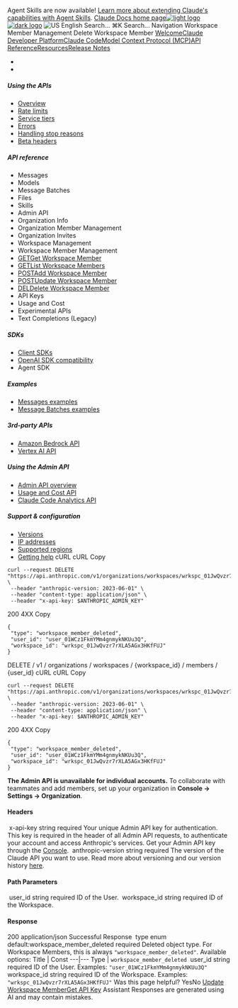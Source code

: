 Agent Skills are now available! [Learn more about extending Claude's capabilities with Agent Skills](/en/docs/agents-and-tools/agent-skills/overview).
[Claude Docs home page![light logo](https://mintcdn.com/anthropic-claude-docs/DcI2Ybid7ZEnFaf0/logo/light.svg?fit=max&auto=format&n=DcI2Ybid7ZEnFaf0&q=85&s=c877c45432515ee69194cb19e9f983a2)![dark logo](https://mintcdn.com/anthropic-claude-docs/DcI2Ybid7ZEnFaf0/logo/dark.svg?fit=max&auto=format&n=DcI2Ybid7ZEnFaf0&q=85&s=f5bb877be0cb3cba86cf6d7c88185216)](/)
![US](https://d3gk2c5xim1je2.cloudfront.net/flags/US.svg)
English
Search...
⌘K
Search...
Navigation
Workspace Member Management
Delete Workspace Member
[Welcome](/en/home)[Claude Developer Platform](/en/docs/intro)[Claude Code](/en/docs/claude-code/overview)[Model Context Protocol (MCP)](/en/docs/mcp)[API Reference](/en/api/messages)[Resources](/en/resources/overview)[Release Notes](/en/release-notes/overview)
* [](/en/docs/intro)
* [](/en/api/overview)
##### Using the APIs
 * [Overview](/en/api/overview)
 * [Rate limits](/en/api/rate-limits)
 * [Service tiers](/en/api/service-tiers)
 * [Errors](/en/api/errors)
 * [Handling stop reasons](/en/api/handling-stop-reasons)
 * [Beta headers](/en/api/beta-headers)
##### API reference
 * Messages
 * Models
 * Message Batches
 * Files
 * Skills
 * Admin API
 * Organization Info
 * Organization Member Management
 * Organization Invites
 * Workspace Management
 * Workspace Member Management
 * [GETGet Workspace Member](/en/api/admin-api/workspace_members/get-workspace-member)
 * [GETList Workspace Members](/en/api/admin-api/workspace_members/list-workspace-members)
 * [POSTAdd Workspace Member](/en/api/admin-api/workspace_members/create-workspace-member)
 * [POSTUpdate Workspace Member](/en/api/admin-api/workspace_members/update-workspace-member)
 * [DELDelete Workspace Member](/en/api/admin-api/workspace_members/delete-workspace-member)
 * API Keys
 * Usage and Cost
 * Experimental APIs
 * Text Completions (Legacy)
##### SDKs
 * [Client SDKs](/en/api/client-sdks)
 * [OpenAI SDK compatibility](/en/api/openai-sdk)
 * Agent SDK
##### Examples
 * [Messages examples](/en/api/messages-examples)
 * [Message Batches examples](/en/api/messages-batch-examples)
##### 3rd-party APIs
 * [Amazon Bedrock API](/en/api/claude-on-amazon-bedrock)
 * [Vertex AI API](/en/api/claude-on-vertex-ai)
##### Using the Admin API
 * [Admin API overview](/en/api/administration-api)
 * [Usage and Cost API](/en/api/usage-cost-api)
 * [Claude Code Analytics API](/en/api/claude-code-analytics-api)
##### Support & configuration
 * [Versions](/en/api/versioning)
 * [IP addresses](/en/api/ip-addresses)
 * [Supported regions](/en/api/supported-regions)
 * [Getting help](/en/api/getting-help)
cURL
cURL
Copy
```
curl --request DELETE "https://api.anthropic.com/v1/organizations/workspaces/wrkspc_01JwQvzr7rXLA5AGx3HKfFUJ/members/user_01WCz1FkmYMm4gnmykNKUu3Q" \
 --header "anthropic-version: 2023-06-01" \
 --header "content-type: application/json" \
 --header "x-api-key: $ANTHROPIC_ADMIN_KEY"
```
200
4XX
Copy
```
{
 "type": "workspace_member_deleted",
 "user_id": "user_01WCz1FkmYMm4gnmykNKUu3Q",
 "workspace_id": "wrkspc_01JwQvzr7rXLA5AGx3HKfFUJ"
}
```
DELETE
/
v1
/
organizations
/
workspaces
/
{workspace_id}
/
members
/
{user_id}
cURL
cURL
Copy
```
curl --request DELETE "https://api.anthropic.com/v1/organizations/workspaces/wrkspc_01JwQvzr7rXLA5AGx3HKfFUJ/members/user_01WCz1FkmYMm4gnmykNKUu3Q" \
 --header "anthropic-version: 2023-06-01" \
 --header "content-type: application/json" \
 --header "x-api-key: $ANTHROPIC_ADMIN_KEY"
```
200
4XX
Copy
```
{
 "type": "workspace_member_deleted",
 "user_id": "user_01WCz1FkmYMm4gnmykNKUu3Q",
 "workspace_id": "wrkspc_01JwQvzr7rXLA5AGx3HKfFUJ"
}
```
**The Admin API is unavailable for individual accounts.** To collaborate with teammates and add members, set up your organization in **Console → Settings → Organization**.
#### Headers
[​](#parameter-x-api-key)
x-api-key
string
required
Your unique Admin API key for authentication.
This key is required in the header of all Admin API requests, to authenticate your account and access Anthropic's services. Get your Admin API key through the [Console](https://console.anthropic.com/settings/admin-keys).
[​](#parameter-anthropic-version)
anthropic-version
string
required
The version of the Claude API you want to use.
Read more about versioning and our version history [here](https://docs.claude.com/en/api/versioning).
#### Path Parameters
[​](#parameter-user-id)
user_id
string
required
ID of the User.
[​](#parameter-workspace-id)
workspace_id
string
required
ID of the Workspace.
#### Response
200
application/json
Successful Response
[​](#response-type)
type
enum<string>
default:workspace_member_deleted
required
Deleted object type.
For Workspace Members, this is always `"workspace_member_deleted"`.
Available options: Title | Const 
---|--- 
Type | `workspace_member_deleted` 
[​](#response-user-id)
user_id
string
required
ID of the User.
Examples:
`"user_01WCz1FkmYMm4gnmykNKUu3Q"`
[​](#response-workspace-id)
workspace_id
string
required
ID of the Workspace.
Examples:
`"wrkspc_01JwQvzr7rXLA5AGx3HKfFUJ"`
Was this page helpful?
YesNo
[Update Workspace Member](/en/api/admin-api/workspace_members/update-workspace-member)[Get API Key](/en/api/admin-api/apikeys/get-api-key)
Assistant
Responses are generated using AI and may contain mistakes.